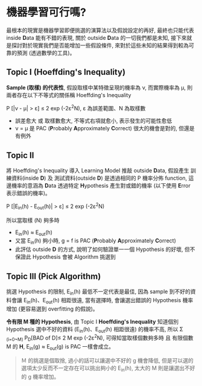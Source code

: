 # 機器學習可行嗎?
最根本的現實是機器學習即便挑選的演算法以及假說設定的再好, 最終也只能代表 inside **D**ata 能有不錯的表現, 關於 outside **D**ata 的一切我們都是未知, 接下來就是探討對於現實我們是否能增加一些假設條件, 來對於這些未知的結果得到較為可靠的預測 (透過數學的工具)。


## Topic I (Hoeffding's Inequality)
**Sample (取樣) 的代表性**, 假設取樣中某特徵呈現的機率為 ν, 而實際機率為 μ, 則兩者存在以下不等式的關係稱 Hoeffding's Inequality

P [|ν - μ| > ɛ] ≤ 2 exp (-2ɛ<sup>2</sup>N), ɛ 為誤差範圍、N 為取樣數

* 誤差愈大 或 取樣數愈大, 不等式右項就愈小, 表示發生的可能性愈低
* ν = μ 是 PAC (**P**robably **A**pproximately **C**orrect) 很大的機會是對的, 但還是有例外

## Topic II
將 Hoeffding's Inequality 導入 Learning Model 推敲 outside **D**ata, 假設產生 訓練資料(inside **D**) 及 測試資料(outside **D**) 是透過相同的 P 機率分佈 function, 這邊機率的意涵為 **D**ata 透過特定 **H**ypothesis 產生對或錯的機率 (以下使用 **E**rror 表示錯誤的機率)。

P [|E<sub>in</sub>(h) - E<sub>out</sub>(h)| > ɛ] ≤ 2 exp (-2ɛ<sup>2</sup>N)

所以當取樣 (N) 夠多時

* E<sub>in</sub>(h) ≈ E<sub>out</sub>(h)
* 又當 E<sub>in</sub>(h) 夠小時, g = f is PAC (**P**robably **A**pproximately **C**orrect)
* 此評估 outside **D** 的方式, 說明了如何驗證單一一個 Hypothesis 的好壞, 但不保證此 Hypothesis 會被 Algorithm 挑選到

## Topic III (Pick Algorithm)
挑選 Hypothesis 的限制, E<sub>in</sub>(h) 最低不一定代表是最佳, 因為 sample 到不好的資料會讓 E<sub>in</sub>(h)、E<sub>out</sub>(h) 相距很遠, 當有選擇時, 會讓選出錯誤的 Hypothesis 機率增加 (更容易選到 overfitting 的假說)。

**令有限 M 種的 Hypothesis**, 由 Topic I **Hoeffding's Inequality** 知道個別 Hypothesis 選中不好的資料 (E<sub>in</sub>(h)、E<sub>out</sub>(h) 相距很遠) 的機率不高, 所以 Σ <sub>(i=0~M) </sub>P<sub>D</sub>[BAD of D]≤ 2 M exp (-2ɛ<sup>2</sup>N), 可得知當取樣個數夠多時 且 有限個數 M 的 **H**, E<sub>in</sub>(g) ≈ E<sub>out</sub>(g) is PAC 一樣會成立。

> Ｍ 的挑選是個取捨, 過小的話可以讓選中不好的 g 機會降低, 但是可以選的選項太少反而不一定存在可以挑出夠小的 E<sub>in</sub>(h), 太大的 M 則是讓選出不好的 g 機率增加。